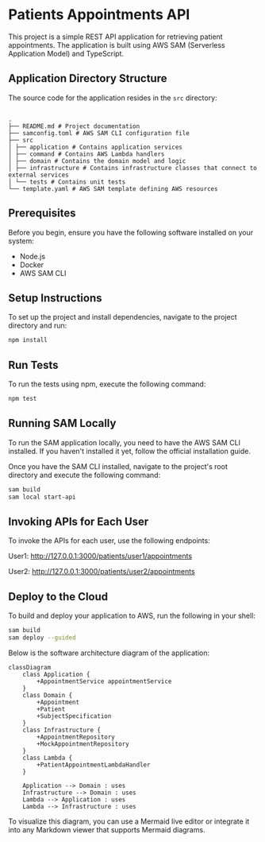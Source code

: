# Patients Appointments API

This project is a simple REST API application for retrieving patient appointments. The application is built using AWS SAM (Serverless Application Model) and TypeScript.

## Application Directory Structure

The source code for the application resides in the `src` directory:
```

.
├── README.md # Project documentation
├── samconfig.toml # AWS SAM CLI configuration file
├── src
│ ├── application # Contains application services
│ ├── command # Contains AWS Lambda handlers
│ ├── domain # Contains the domain model and logic
│ ├── infrastructure # Contains infrastructure classes that connect to external services
│ └── tests # Contains unit tests
└── template.yaml # AWS SAM template defining AWS resources
```

## Prerequisites

Before you begin, ensure you have the following software installed on your system:

-   Node.js
-   Docker
-   AWS SAM CLI

## Setup Instructions

To set up the project and install dependencies, navigate to the project directory and run:

```bash
npm install
```

## Run Tests

To run the tests using npm, execute the following command:

```bash
npm test
```

## Running SAM Locally

To run the SAM application locally, you need to have the AWS SAM CLI installed. If you haven't installed it yet, follow the official installation guide.

Once you have the SAM CLI installed, navigate to the project's root directory and execute the following command:

```bash
sam build
sam local start-api
```

## Invoking APIs for Each User

To invoke the APIs for each user, use the following endpoints:

User1: http://127.0.0.1:3000/patients/user1/appointments

User2: http://127.0.0.1:3000/patients/user2/appointments

## Deploy to the Cloud

To build and deploy your application to AWS, run the following in your shell:

```bash
sam build
sam deploy --guided
```

Below is the software architecture diagram of the application:

```mermaid
classDiagram
    class Application {
        +AppointmentService appointmentService
    }
    class Domain {
        +Appointment
        +Patient
        +SubjectSpecification
    }
    class Infrastructure {
        +AppointmentRepository
        +MockAppointmentRepository
    }
    class Lambda {
        +PatientAppointmentLambdaHandler
    }

    Application --> Domain : uses
    Infrastructure --> Domain : uses
    Lambda --> Application : uses
    Lambda --> Infrastructure : uses

```

To visualize this diagram, you can use a Mermaid live editor or integrate it into any Markdown viewer that supports Mermaid diagrams.
